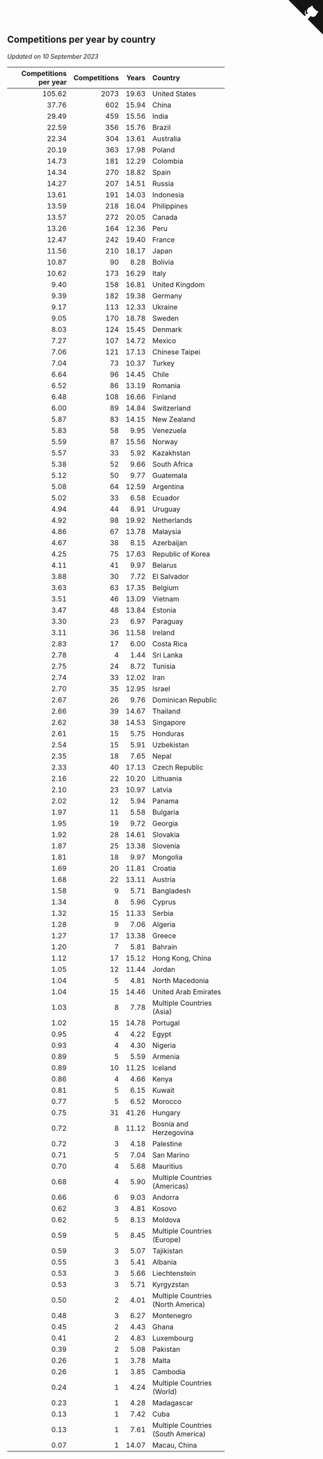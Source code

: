 ## Competitions per year by country

*Updated on 10 September 2023*

| Competitions per year | Competitions | Years | Country |
| ---: | ---: | ---: | :--- |
| 105.62 | 2073 | 19.63 | United States |
| 37.76 | 602 | 15.94 | China |
| 29.49 | 459 | 15.56 | India |
| 22.59 | 356 | 15.76 | Brazil |
| 22.34 | 304 | 13.61 | Australia |
| 20.19 | 363 | 17.98 | Poland |
| 14.73 | 181 | 12.29 | Colombia |
| 14.34 | 270 | 18.82 | Spain |
| 14.27 | 207 | 14.51 | Russia |
| 13.61 | 191 | 14.03 | Indonesia |
| 13.59 | 218 | 16.04 | Philippines |
| 13.57 | 272 | 20.05 | Canada |
| 13.26 | 164 | 12.36 | Peru |
| 12.47 | 242 | 19.40 | France |
| 11.56 | 210 | 18.17 | Japan |
| 10.87 | 90 | 8.28 | Bolivia |
| 10.62 | 173 | 16.29 | Italy |
| 9.40 | 158 | 16.81 | United Kingdom |
| 9.39 | 182 | 19.38 | Germany |
| 9.17 | 113 | 12.33 | Ukraine |
| 9.05 | 170 | 18.78 | Sweden |
| 8.03 | 124 | 15.45 | Denmark |
| 7.27 | 107 | 14.72 | Mexico |
| 7.06 | 121 | 17.13 | Chinese Taipei |
| 7.04 | 73 | 10.37 | Turkey |
| 6.64 | 96 | 14.45 | Chile |
| 6.52 | 86 | 13.19 | Romania |
| 6.48 | 108 | 16.66 | Finland |
| 6.00 | 89 | 14.84 | Switzerland |
| 5.87 | 83 | 14.15 | New Zealand |
| 5.83 | 58 | 9.95 | Venezuela |
| 5.59 | 87 | 15.56 | Norway |
| 5.57 | 33 | 5.92 | Kazakhstan |
| 5.38 | 52 | 9.66 | South Africa |
| 5.12 | 50 | 9.77 | Guatemala |
| 5.08 | 64 | 12.59 | Argentina |
| 5.02 | 33 | 6.58 | Ecuador |
| 4.94 | 44 | 8.91 | Uruguay |
| 4.92 | 98 | 19.92 | Netherlands |
| 4.86 | 67 | 13.78 | Malaysia |
| 4.67 | 38 | 8.15 | Azerbaijan |
| 4.25 | 75 | 17.63 | Republic of Korea |
| 4.11 | 41 | 9.97 | Belarus |
| 3.88 | 30 | 7.72 | El Salvador |
| 3.63 | 63 | 17.35 | Belgium |
| 3.51 | 46 | 13.09 | Vietnam |
| 3.47 | 48 | 13.84 | Estonia |
| 3.30 | 23 | 6.97 | Paraguay |
| 3.11 | 36 | 11.58 | Ireland |
| 2.83 | 17 | 6.00 | Costa Rica |
| 2.78 | 4 | 1.44 | Sri Lanka |
| 2.75 | 24 | 8.72 | Tunisia |
| 2.74 | 33 | 12.02 | Iran |
| 2.70 | 35 | 12.95 | Israel |
| 2.67 | 26 | 9.76 | Dominican Republic |
| 2.66 | 39 | 14.67 | Thailand |
| 2.62 | 38 | 14.53 | Singapore |
| 2.61 | 15 | 5.75 | Honduras |
| 2.54 | 15 | 5.91 | Uzbekistan |
| 2.35 | 18 | 7.65 | Nepal |
| 2.33 | 40 | 17.13 | Czech Republic |
| 2.16 | 22 | 10.20 | Lithuania |
| 2.10 | 23 | 10.97 | Latvia |
| 2.02 | 12 | 5.94 | Panama |
| 1.97 | 11 | 5.58 | Bulgaria |
| 1.95 | 19 | 9.72 | Georgia |
| 1.92 | 28 | 14.61 | Slovakia |
| 1.87 | 25 | 13.38 | Slovenia |
| 1.81 | 18 | 9.97 | Mongolia |
| 1.69 | 20 | 11.81 | Croatia |
| 1.68 | 22 | 13.11 | Austria |
| 1.58 | 9 | 5.71 | Bangladesh |
| 1.34 | 8 | 5.96 | Cyprus |
| 1.32 | 15 | 11.33 | Serbia |
| 1.28 | 9 | 7.06 | Algeria |
| 1.27 | 17 | 13.38 | Greece |
| 1.20 | 7 | 5.81 | Bahrain |
| 1.12 | 17 | 15.12 | Hong Kong, China |
| 1.05 | 12 | 11.44 | Jordan |
| 1.04 | 5 | 4.81 | North Macedonia |
| 1.04 | 15 | 14.46 | United Arab Emirates |
| 1.03 | 8 | 7.78 | Multiple Countries (Asia) |
| 1.02 | 15 | 14.78 | Portugal |
| 0.95 | 4 | 4.22 | Egypt |
| 0.93 | 4 | 4.30 | Nigeria |
| 0.89 | 5 | 5.59 | Armenia |
| 0.89 | 10 | 11.25 | Iceland |
| 0.86 | 4 | 4.66 | Kenya |
| 0.81 | 5 | 6.15 | Kuwait |
| 0.77 | 5 | 6.52 | Morocco |
| 0.75 | 31 | 41.26 | Hungary |
| 0.72 | 8 | 11.12 | Bosnia and Herzegovina |
| 0.72 | 3 | 4.18 | Palestine |
| 0.71 | 5 | 7.04 | San Marino |
| 0.70 | 4 | 5.68 | Mauritius |
| 0.68 | 4 | 5.90 | Multiple Countries (Americas) |
| 0.66 | 6 | 9.03 | Andorra |
| 0.62 | 3 | 4.81 | Kosovo |
| 0.62 | 5 | 8.13 | Moldova |
| 0.59 | 5 | 8.45 | Multiple Countries (Europe) |
| 0.59 | 3 | 5.07 | Tajikistan |
| 0.55 | 3 | 5.41 | Albania |
| 0.53 | 3 | 5.66 | Liechtenstein |
| 0.53 | 3 | 5.71 | Kyrgyzstan |
| 0.50 | 2 | 4.01 | Multiple Countries (North America) |
| 0.48 | 3 | 6.27 | Montenegro |
| 0.45 | 2 | 4.43 | Ghana |
| 0.41 | 2 | 4.83 | Luxembourg |
| 0.39 | 2 | 5.08 | Pakistan |
| 0.26 | 1 | 3.78 | Malta |
| 0.26 | 1 | 3.85 | Cambodia |
| 0.24 | 1 | 4.24 | Multiple Countries (World) |
| 0.23 | 1 | 4.28 | Madagascar |
| 0.13 | 1 | 7.42 | Cuba |
| 0.13 | 1 | 7.61 | Multiple Countries (South America) |
| 0.07 | 1 | 14.07 | Macau, China |


<a href="https://github.com/jonatanklosko/wca_statistics" class="github-corner" aria-label="View source on Github"><svg width="80" height="80" viewBox="0 0 250 250" style="fill:#151513; color:#fff; position: absolute; top: 0; border: 0; right: 0;" aria-hidden="true"><path d="M0,0 L115,115 L130,115 L142,142 L250,250 L250,0 Z"></path><path d="M128.3,109.0 C113.8,99.7 119.0,89.6 119.0,89.6 C122.0,82.7 120.5,78.6 120.5,78.6 C119.2,72.0 123.4,76.3 123.4,76.3 C127.3,80.9 125.5,87.3 125.5,87.3 C122.9,97.6 130.6,101.9 134.4,103.2" fill="currentColor" style="transform-origin: 130px 106px;" class="octo-arm"></path><path d="M115.0,115.0 C114.9,115.1 118.7,116.5 119.8,115.4 L133.7,101.6 C136.9,99.2 139.9,98.4 142.2,98.6 C133.8,88.0 127.5,74.4 143.8,58.0 C148.5,53.4 154.0,51.2 159.7,51.0 C160.3,49.4 163.2,43.6 171.4,40.1 C171.4,40.1 176.1,42.5 178.8,56.2 C183.1,58.6 187.2,61.8 190.9,65.4 C194.5,69.0 197.7,73.2 200.1,77.6 C213.8,80.2 216.3,84.9 216.3,84.9 C212.7,93.1 206.9,96.0 205.4,96.6 C205.1,102.4 203.0,107.8 198.3,112.5 C181.9,128.9 168.3,122.5 157.7,114.1 C157.9,116.9 156.7,120.9 152.7,124.9 L141.0,136.5 C139.8,137.7 141.6,141.9 141.8,141.8 Z" fill="currentColor" class="octo-body"></path></svg></a><style>.github-corner:hover .octo-arm{animation:octocat-wave 560ms ease-in-out}@keyframes octocat-wave{0%,100%{transform:rotate(0)}20%,60%{transform:rotate(-25deg)}40%,80%{transform:rotate(10deg)}}@media (max-width:500px){.github-corner:hover .octo-arm{animation:none}.github-corner .octo-arm{animation:octocat-wave 560ms ease-in-out}}</style>
